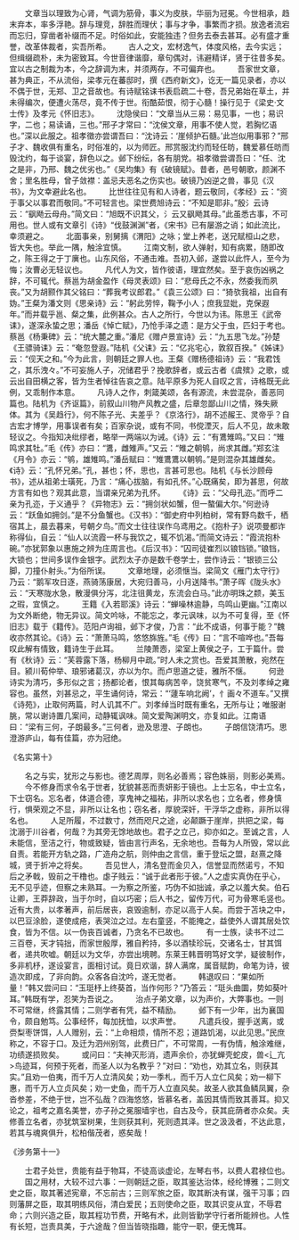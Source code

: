 <!-- { "loadSidebar": true } -->
　　文章当以理致为心肾，气调为筋骨，事义为皮肤，华丽为冠冕。今世相承，趋末弃本，率多浮艳。辞与理竞，辞胜而理伏；事与才争，事繁而才损。放逸者流宕而忘归，穿凿者补缀而不足。时俗如此，安能独违？但务去泰去甚耳。必有盛才重誉，改革体裁者，实吾所希。
　　古人之文，宏材逸气，体度风格，去今实远；但缉缀疏朴，未为密致耳。今世音律谐靡，章句偶对，讳避精详，贤于往昔多矣。宜以古之制裁为本，今之辞调为末，并须两存，不可偏弃也。
　　吾家世文章，甚为典正，不从流俗，梁孝元在蕃邸时，撰《西府新文》，讫无一篇见录者，亦以不偶于世，无郑、卫之音故也。有诗赋铭诔书表启疏二十卷，吾兄弟始在草土，并未得编次，便遭火荡尽，竟不传于世。衔酷茹恨，彻于心髓！操行见于《梁史·文士传》及孝元《怀旧志》。
　　沈隐侯曰：“文章当从三易：易见事，一也；易识字，二也；易读诵，三也。”邢子才常曰：“沈侯文章，用事不使人觉，若胸忆语也。”深以此服之。祖孝徵亦尝谓吾曰：“沈诗云：‘崖倾护石髓。’此岂似用事邪？”邢子才、魏收俱有重名，时俗准的，以为师匠。邢赏服沈约而轻任昉，魏爱慕任昉而毁沈约，每于谈宴，辞色以之。邺下纷纭，各有朋党。祖孝徵尝谓吾曰：“任、沈之是非，乃邢、魏之优劣也。”《吴均集》有《破镜赋》。昔者，邑号朝歌，颜渊不舍；里名胜母，曾子敛襟：盖忌夫恶名之伤实也。破镜乃凶逆之兽，事见《汉书》，为文幸避此名也。
　　比世往往见有和人诗者，题云敬同，《孝经》云：“资于事父以事君而敬同。”不可轻言也。梁世费旭诗云：“不知是耶非。”殷氵云诗云：“飖飏云母舟。”简文曰：“旭既不识其父，氵云又飖飏其母。”此虽悉古事，不可用也。世人或有文章引《诗》“伐鼓渊渊”者，《宋书》已有屡游之诮；如此流比，幸须避之。
　　北面事亲，别舅摛《渭阳》之咏；堂上养老，送兄赋桓山之悲，皆大失也。举此一隅，触涂宜慎。
　　江南文制，欲人弹射，知有病累，随即改之，陈王得之于丁廙也。山东风俗，不通击难。吾初入邺，遂尝以此忤人，至今为悔；汝曹必无轻议也。
　　凡代人为文，皆作彼语，理宜然矣。至于哀伤凶祸之辞，不可辄代。蔡邕为胡金盈作《母灵表颂》曰：“悲母氏之不永，然委我而夙丧。”又为胡颢作其父铭曰：“葬我考议郎君。”《袁三公颂》曰：“猗欤我祖，出自有妫。”王粲为潘文则《思亲诗》云：“躬此劳悴，鞠予小人；庶我显妣，克保遐年。”而并载乎邕、粲之集，此例甚众。古人之所行，今世以为讳。陈思王《武帝诔》，遂深永蛰之思；潘岳《悼亡赋》，乃怆手泽之遗：是方父于虫，匹妇于考也。蔡邕《杨秉碑》云：“统大麓之重。”潘尼《赠卢景宣诗》云：“九五思飞龙。”孙楚《王骠骑诔》云：“奄忽登遐。”陆机《父诔》云：“亿兆宅心，敦叙百揆。”《姊诔》云：“伣天之和。”今为此言，则朝廷之罪人也。王粲《赠杨德祖诗》云：“我君饯之，其乐洩々。”不可妄施人子，况储君乎？挽歌辞者，或云古者《虞殡》之歌，或云出自田横之客，皆为生者悼往告哀之意。陆平原多为死人自叹之言，诗格既无此例，又乖制作本意。
　　凡诗人之作，刺箴美颂，各有源流，未尝混杂，善恶同篇也。陆机为《齐讴篇》，前叙山川物产风教之盛，后章忽鄙山川之情，殊失厥体。其为《吴趋行》，何不陈子光、夫差乎？《京洛行》，胡不述赧王、灵帝乎？自古宏才博学，用事误者有矣；百家杂说，或有不同，书傥湮灭，后人不见，故未敢轻议之。今指知决纰缪者，略举一两端以为诫。《诗》云：“有鷕雉鸣。”又曰：“雉鸣求其牡。”毛《传》亦曰：“鷕，雌雉声。”又云：“雉之朝鸲，尚求其雌。”郑玄注《月令》亦云：“鸲，雄雉鸣。”潘岳赋曰：“雉鷕鷕以朝鸲。”是则混杂其雄雌矣。《诗》云：“孔怀兄弟。”孔，甚也；怀，思也，言甚可思也。陆机《与长沙顾母书》，述从祖弟士璜死，乃言：“痛心拔脑，有如孔怀。”心既痛矣，即为甚思，何故方言有如也？观其此意，当谓亲兄弟为孔怀。
　　《诗》云：“父母孔迩。”而呼二亲为孔迩，于义通乎？《异物志》云：“拥剑状如蟹，但一螯偏大尔。”何逊诗云：“跃鱼如拥剑。”是不分鱼蟹也。《汉书》：“御史府中列柏树，常有野鸟数千，栖宿其上，晨去暮来，号朝夕鸟。”而文士往往误作乌鸢用之。《抱朴子》说项曼都诈称得仙，自云：“仙人以流霞一杯与我饮之，辄不饥渴。”而简文诗云：“霞流抱朴碗。”亦犹郭象以惠施之辨为庄周言也。《后汉书》：“囚司徒崔烈以锒铛锁。”锒铛，大锁也；世间多误作金银字。武烈太子亦是数千卷学士，尝作诗云：“银锁三公脚，刀撞仆射头。”为俗所误。
　　文章地理，必须惬当。梁简文《雁门太守行》乃云：“鹅军攻日逐，燕骑荡康居，大宛归善马，小月送降书。”萧子晖《陇头水》云：“天寒陇水急，散漫俱分泻，北注徂黄龙，东流会白马。”此亦明珠之颣，美玉之瑕，宜慎之。
　　王籍《入若耶溪》诗云：“蝉噪林逾静，鸟鸣山更幽。”江南以为文外断绝，物无异议。简文吟咏，不能忘之，孝元讽味，以为不可复得，至《怀旧志》载于《籍传》。范阳卢询祖，邺下才俊，乃言：“此不成语，何事于能？”魏收亦然其论。《诗》云：“萧萧马鸣，悠悠旆旌。”毛《传》曰：“言不喧哗也。”吾每叹此解有情致，籍诗生于此耳。
　　兰陵萧悫，梁室上黄侯之子，工于篇什。尝有《秋诗》云：“芙蓉露下落，杨柳月中疏。”时人未之赏也。吾爱其萧散，宛然在目。颍川荀仲举、琅邪诸葛汉，亦以为尔。而卢思道之徒，雅所不惬。
　　何逊诗实为清巧，多形似之言；扬都论者，恨其每病苦辛，饶贫寒气，不及刘孝绰之雍容也。虽然，刘甚忌之，平生诵何诗，常云：“‘蘧车响北阙’，忄画々不道车。”又撰《诗苑》，止取何两篇，时人讥其不广。刘孝绰当时既有重名，无所与让；唯服谢朓，常以谢诗置几案间，动静辄讽味。简文爱陶渊明文，亦复如此。江南语曰：“梁有三何，子朗最多。”三何者，逊及思澄、子朗也。
　　子朗信饶清巧。思澄游庐山，每有佳篇，亦为冠绝。

《名实第十》

　　名之与实，犹形之与影也。德艺周厚，则名必善焉；容色姝丽，则影必美焉。
　　今不修身而求令名于世者，犹貌甚恶而责妍影于镜也。上士忘名，中士立名，下士窃名。忘名者，体道合德，享鬼神之福祐，非所以求名也；立名者，修身慎行，惧荣观之不显，非所以让名也；窃名者，厚貌深奸，干浮华之虚称，非所以得名也。
　　人足所履，不过数寸，然而咫尺之途，必颠蹶于崖岸，拱把之梁，每沈溺于川谷者，何哉？为其旁无馀地故也。君子之立己，抑亦如之。至诚之言，人未能信，至洁之行，物或致疑，皆由言行声名，无余地也。吾每为人所毁，常以此自责。若能开方轨之路，广造舟之航，则仲由之言信，重于登坛之盟，赵熹之降城，贤于折冲之将矣。
　　吾见世人，清名登而金贝入，信誉显而然诺亏，不知后之矛戟，毁前之干橹也。虙子贱云：“诚于此者形于彼。”人之虚实真伪在乎心，无不见乎迹，但察之未熟耳。一为察之所鉴，巧伪不如拙诚，承之以羞大矣。伯石让卿，王莽辞政，当于尔时，自以巧密；后人书之，留传万代，可为骨寒毛竖也。近有大贵，以孝著声，前后居丧，哀毁逾制，亦足以高于人矣。而尝于苫块之中，以巴豆涂脸，遂使成疮，表哭泣之过。左右童竖，不能掩之，益使外人谓其居处饮食，皆为不信。以一伪丧百诚者，乃贪名不已故也。
　　有一士族，读书不过二三百卷，天才钝拙，而家世殷厚，雅自矜持，多以酒犊珍玩，交诸名士，甘其饵者，递共吹嘘。朝廷以为文华，亦尝出境聘。东莱王韩晋明笃好文学，疑彼制作，多非机杼，遂设宴言，面相讨试。竟日欢谐，辞人满席，属音赋韵，命笔为诗，彼造次即成，了非向韵。众客各自沈吟，遂无觉者。
　　韩退叹曰：“果如所量！”韩又尝问曰：“玉珽杼上终葵首，当作何形？”乃答云：“珽头曲圜，势如葵叶耳。”韩既有学，忍笑为吾说之。
　　治点子弟文章，以为声价，大弊事也。一则不可常继，终露其情；二则学者有凭，益不精励。
　　邺下有一少年，出为襄国令，颇自勉笃。公事经怀，每加抚恤，以求声誉。
　　凡遣兵役，握手送离，或赍梨枣饼饵，人人赠别，云：“上命相烦，情所不忍；道路饥渴，以此见思。”民庶称之，不容于口。及迁为泗州别驾，此费日广，不可常周，一有伪情，触涂难继，功绩遂损败矣。
　　或问曰：“夫神灭形消，遗声余价，亦犹蝉壳蛇皮，兽<辶亢>鸟迹耳，何预于死者，而圣人以为名教乎？”对曰：“劝也，劝其立名，则获其实。”且劝一伯夷，而千万人立清风矣；劝一季札，而千万人立仁风矣；劝一柳下惠，而千万人立贞风矣；劝一史鱼，而千万人立直风矣。故圣人欲其鱼鳞凤翼，杂沓参差，不绝于世，岂不弘哉？四海悠悠，皆慕名者，盖因其情而致其善耳。抑又论之，祖考之嘉名美誉，亦子孙之冕服墙宇也，自古及今，获其庇荫者亦众矣。夫修善立名者，亦犹筑室树果，生则获其利，死则遗其泽。世之汲汲者，不达此意，若其与魂爽俱升，松柏偕茂者，惑矣哉！

《涉务第十一》

　　士君子处世，贵能有益于物耳，不徒高谈虚论，左琴右书，以费人君禄位也。
　　国之用材，大较不过六事：一则朝廷之臣，取其鉴达治体，经纶博雅；二则文史之臣，取其著述宪章，不忘前古；三则军旅之臣，取其断决有谋，强干习事；四则藩屏之臣，取其明练风俗，清白爱民；五则使命之臣，取其识变从宜，不辱君命；六则兴造之臣，取其程功节费，开略有术，此则皆勤学守行者所能辨也。人性有长短，岂责具美，于六途哉？但当皆晓指趣，能守一职，便无愧耳。
